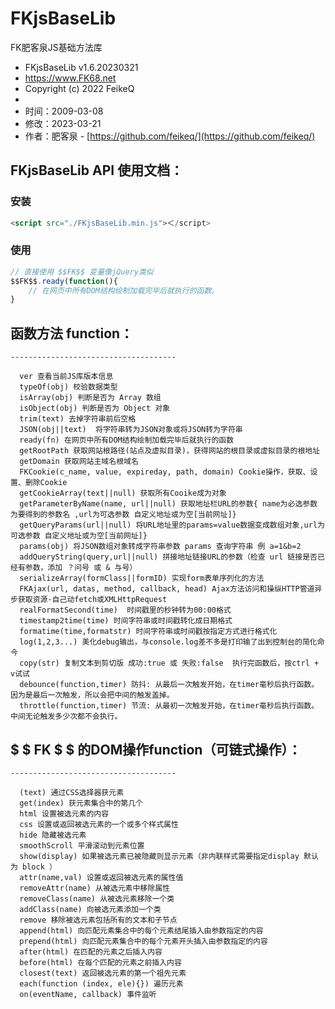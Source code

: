# FKjsBaseLib
  FK肥客泉JS基础方法库
  
  * FKjsBaseLib v1.6.20230321
  * https://www.FK68.net
  * Copyright (c) 2022 FeikeQ
  *
  * 时间：2009-03-08
  * 修改：2023-03-21
  * 作者：肥客泉 - [https://github.com/feikeq/](https://github.com/feikeq/)
  
  
  ## FKjsBaseLib API 使用文档：
  ### 安装
  ```html
  <script src="./FKjsBaseLib.min.js">＜/script>
  ```
  ### 使用
  ```javascript
  // 直接使用 $$FK$$ 变量像jQuery类似
  $$FK$$.ready(function(){
      // 在网页中所有DOM结构绘制加载完毕后就执行的函数。
  }
  ```
  
  ## 函数方法 function：
    -------------------------------------
  ```
    ver 查看当前JS库版本信息 
    typeOf(obj) 校验数据类型
    isArray(obj) 判断是否为 Array 数组
    isObject(obj) 判断是否为 Object 对象
    trim(text) 去掉字符串前后空格
    JSON(obj||text)  将字符串转为JSON对象或将JSON转为字符串
    ready(fn) 在网页中所有DOM结构绘制加载完毕后就执行的函数
    getRootPath 获取网站根路径(站点及虚拟目录)，获得网站的根目录或虚拟目录的根地址
    getDomain 获取网站主域名根域名
    FKCookie(c_name, value, expireday, path, domain) Cookie操作，获取、设置、删除Cookie
    getCookieArray(text||null) 获取所有Cooike成为对象
    getParameterByName(name, url||null) 获取地址栏URL的参数{ name为必选参数 为要得到的参数名 ,url为可选参数 自定义地址或为空[当前网址]}
    getQueryParams(url||null) 将URL地址里的params=value数据变成数组对象,url为可选参数 自定义地址或为空[当前网址]}
    params(obj) 将JSON数组对象转成字符串参数 params 查询字符串 例 a=1&b=2
    addQueryString(query,url||null) 拼接地址链接URL的参数（检查 url 链接是否已经有参数，添加 ？问号 或 & 与号）
    serializeArray(formClass||formID) 实现form表单序列化的方法
    FKAjax(url, datas, method, callback, head) Ajax方法访问和操纵HTTP管道异步获取资源-自己动fetch或XMLHttpRequest
    realFormatSecond(time)  时间戳里的秒钟转为00:00格式
    timestamp2time(time) 时间字符串或时间戳转化成日期格式
    formatime(time,formatstr) 时间字符串或时间戳按指定方式进行格式化
    log(1,2,3...) 美化debug输出，与console.log差不多是打印输了出到控制台的简化命今
    copy(str) 复制文本到剪切版 成功:true 或 失败:false  执行完函数后，按ctrl + v试试
    debounce(function,timer) 防抖: 从最后一次触发开始，在timer毫秒后执行函数。 因为是最后一次触发，所以会把中间的触发盖掉。
    throttle(function,timer) 节流: 从最初一次触发开始，在timer毫秒后执行函数。 中间无论触发多少次都不会执行。 
  ```
  
  ## $ $ FK $ $ 的DOM操作function（可链式操作）：
    -------------------------------------
  ```
    (text) 通过CSS选择器获元素
    get(index) 获元素集合中的第几个
    html 设置被选元素的内容
    css 设置或返回被选元素的一个或多个样式属性
    hide 隐藏被选元素
    smoothScroll 平滑滚动到元素位置
    show(display) 如果被选元素已被隐藏则显示元素（非内联样式需要指定display 默认为 block ）
    attr(name,val) 设置或返回被选元素的属性值
    removeAttr(name) 从被选元素中移除属性
    removeClass(name) 从被选元素移除一个类
    addClass(name) 向被选元素添加一个类
    remove 移除被选元素包括所有的文本和子节点
    append(html) 向匹配元素集合中的每个元素结尾插入由参数指定的内容
    prepend(html) 向匹配元素集合中的每个元素开头插入由参数指定的内容
    after(html) 在匹配的元素之后插入内容
    before(html) 在每个匹配的元素之前插入内容
    closest(text) 返回被选元素的第一个祖先元素
    each(function (index, ele){}) 遍历元素
    on(eventName, callback) 事件监听
  ```
